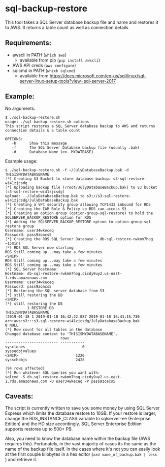 # sql-backup-restore
This tool takes a SQL Server database backup file and name and restores it to AWS. It returns a table count as well as connection details.

## Requirements:
- awscli in PATH (`which aws`)
  - available from pip (`pip install awscli`)
- AWS API creds (`aws configure`)
- sqlcmd in PATH (`which sqlcmd`)
  - available from https://docs.microsoft.com/en-us/sql/linux/sql-server-linux-setup-tools?view=sql-server-2017

## Example:
No arguments:
```
$ ./sql-backup-restore.sh
usage: ./sql-backup-restore.sh options
This script restores a SQL Server database backup to AWS and returns
connection details & a table count

OPTIONS:
   -h      Show this message
   -f      The SQL Server Database backup file (usually .bak)
   -d      Database Name (ex. MYDATBASE)
```

Example usage:
```
$ ./sql-backup-restore.sh -f ~/JulyDatabaseBackup.bak -d THISISMYDATABASENAME
[*] Creating S3 Bucket to store database backup: s3-sql-restore-wi41zjcsdg
[*] Uploading backup file (/root/JulyDatabaseBackup.bak) to S3 bucket (s3-sql-restore-wi41zjcsdg)
upload: ../JulyDatabaseBackup.bak to s3://s3-sql-restore-wi41zjcsdg/JulyDatabaseBackup.bak
[*] Creating a VPC security group allowing TCP1433 inbound for RDS
[*] Creating the IAM Role & Policy so RDS can access S3
[*] Creating an option group (option-group-sql-restore) to hold the SQLSERVER_BACKUP_RESTORE option for RDS
[*] Adding the SQLSERVER_BACKUP_RESTORE option to option-group-sql-restore group
Username: user34wkeceq
Password: pass9zoacs5
[*] Creating the RDS SQL Server Database - db-sql-restore-rwkmm7hog ~15mins
[*] RDS SQL Server now starting
RDS Still coming up...may take a few minutes
<SNIP>
RDS Still coming up...may take a few minutes
RDS Still coming up...may take a few minutes
[*] SQL Server hostname:
Hostname: db-sql-restore-rwkmm7hog.cicdy9uy2.us-east-1.rds.amazonaws.com
Username: user34wkeceq
Password: pass9zoacs5
[*] Restoring the SQL server database from S3
[*] still restoring the DB
<SNIP>
[*] still restoring the DB
          1 RESTORE_DB                                         THISISMYDATABASENAME                                                    [2019-01-18 1 2019-01-18 16:42:22.087 2019-01-18 16:41:15.730 arn:aws:s3:::s3-sql-restore-wi41zjcsdg/JulyDatabaseBackup.bak                                                                                                                                                                                                                                                                                                      0 NULL
[*] Row count for all tables in the database
Changed database context to 'THISISMYDATABASENAME'.
                         rows
------------------------ -----------
sysclones                          0
sysseobjvalues   
<SNIP>                          1220
sysschobjs                      2428

(94 rows affected)
[*] Run whatever SQL queries you want with:
sqlcmd -S db-sql-restore-rwkmm7hog.cicdy9uy2.us-east-1.rds.amazonaws.com -U user34wkeceq -P pass9zoacs5
```

## Caveats:
The script is currently written to save you some money by using SQL Server Express which limits the database restore to 10GB. If your restore is larger, change the RDS_INSTANCE_CLASS variable to sqlserver-ee (Enterprise Edition) and the HD size accordingly. SQL Server Enterprise Edition supports restores up to 500+ PB.

Also, you need to know the database name within the backup file (AWS requires this). Fortunately, in the vast majority of cases its the same as the name of the backup file itself. In the cases where it's not you can easily look at the first couple kilobytes in a hex editor (`xxd name_of_backup.bak | less `) and retrieve it.